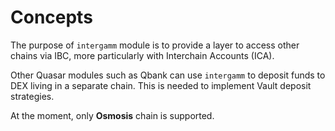 <!--
order: 1
-->

# Concepts

The purpose of `intergamm` module is to provide a layer to access other chains via IBC, more particularly with Interchain Accounts (ICA).

Other Quasar modules such as Qbank can use `intergamm` to deposit funds to DEX living in a separate chain. This is needed to implement Vault deposit strategies.

At the moment, only **Osmosis** chain is supported.
